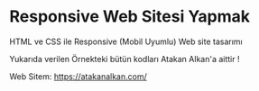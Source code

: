 # Responsive Web Sitesi Yapmak


HTML ve CSS ile Responsive (Mobil Uyumlu) Web site tasarımı


Yukarıda verilen Örnekteki bütün kodları Atakan Alkan'a aittir !



Web Sitem: https://atakanalkan.com/
